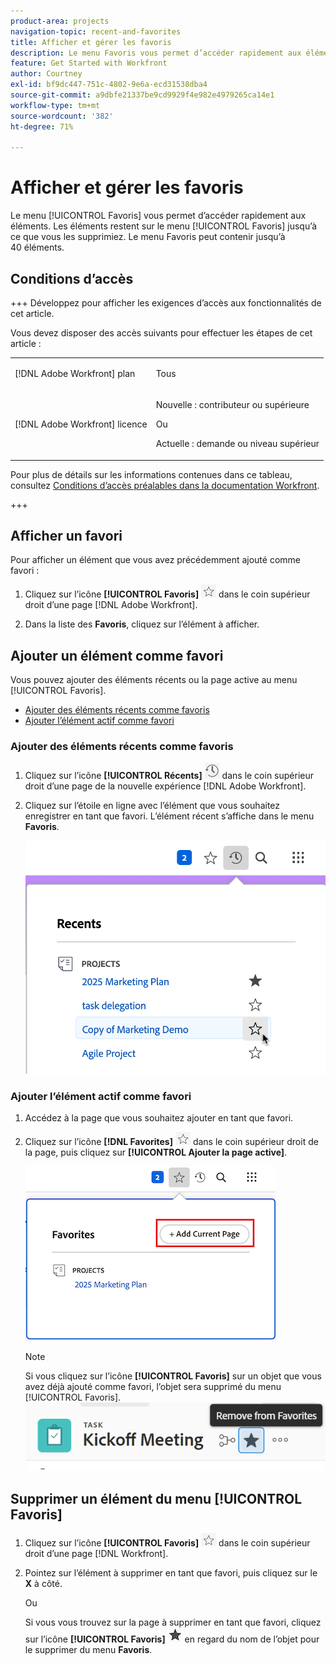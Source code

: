 ```yaml
---
product-area: projects
navigation-topic: recent-and-favorites
title: Afficher et gérer les favoris
description: Le menu Favoris vous permet d’accéder rapidement aux éléments. Les éléments restent dans le menu Favoris jusqu’à ce que vous les supprimiez. Le menu Favoris peut contenir jusqu’à 40 éléments.
feature: Get Started with Workfront
author: Courtney
exl-id: bf9dc447-751c-4802-9e6a-ecd31538dba4
source-git-commit: a9dbfe21337be9cd9929f4e982e4979265ca14e1
workflow-type: tm+mt
source-wordcount: '382'
ht-degree: 71%

---
```


# Afficher et gérer les favoris

<!-- Audited: 5/2025 -->

Le menu [!UICONTROL Favoris] vous permet d’accéder rapidement aux éléments. Les éléments restent sur le menu [!UICONTROL Favoris] jusqu’à ce que vous les supprimiez. Le menu Favoris peut contenir jusqu’à 40 éléments.

## Conditions d’accès

+++ Développez pour afficher les exigences d’accès aux fonctionnalités de cet article.

Vous devez disposer des accès suivants pour effectuer les étapes de cet article :

<table style="table-layout:auto"> 
 <col> 
 </col> 
 <col> 
 </col> 
 <tbody> 
  <tr> 
   <td role="rowheader">[!DNL Adobe Workfront] plan</td> 
   <td> <p>Tous</p> </td> 
  </tr> 
  <tr> 
   <td role="rowheader">[!DNL Adobe Workfront] licence</td> 
   <td> <p>
      <p>Nouvelle : contributeur ou supérieure<p>
      <p>Ou</p>
      <p>Actuelle : demande ou niveau supérieur</p> </td> 
  </tr> 
 </tbody> 
</table>

Pour plus de détails sur les informations contenues dans ce tableau, consultez [Conditions d’accès préalables dans la documentation Workfront](/help/quicksilver/administration-and-setup/add-users/access-levels-and-object-permissions/access-level-requirements-in-documentation.md).

+++

## Afficher un favori

Pour afficher un élément que vous avez précédemment ajouté comme favori :

1. Cliquez sur l’icône **[!UICONTROL Favoris]** ![Icône Favoris](assets/favorites-icon.png) dans le coin supérieur droit d’une page [!DNL Adobe Workfront].

1. Dans la liste des **Favoris**, cliquez sur l’élément à afficher.

## Ajouter un élément comme favori

Vous pouvez ajouter des éléments récents ou la page active au menu [!UICONTROL Favoris].

* [Ajouter des éléments récents comme favoris](#add-recent-items-as-a-favorite)
* [Ajouter l’élément actif comme favori](#add-the-current-item-as-a-favorite)

### Ajouter des éléments récents comme favoris

1. Cliquez sur l’icône **[!UICONTROL Récents]** ![Icône Récents](assets/recents-icon-40x43.png) dans le coin supérieur droit d’une page de la nouvelle expérience [!DNL Adobe Workfront].
1. Cliquez sur l’étoile en ligne avec l’élément que vous souhaitez enregistrer en tant que favori. L’élément récent s’affiche dans le menu **Favoris**.

   ![Ajouter un élément récent comme favori](assets/recents-section.png)

### Ajouter l’élément actif comme favori

1. Accédez à la page que vous souhaitez ajouter en tant que favori.
1. Cliquez sur l’icône **[!DNL Favorites]** ![Favoris](assets/favorites-icon.png) dans le coin supérieur droit de la page, puis cliquez sur **[!UICONTROL Ajouter la page active]**.

   ![Ajouter la page active aux favoris](assets/add-current-page.png)

   >[!NOTE]
   >
   >Si vous cliquez sur l’icône **[!UICONTROL Favoris]** sur un objet que vous avez déjà ajouté comme favori, l’objet sera supprimé du menu [!UICONTROL Favoris].\
   >![Supprimer des favoris](assets/nwe-remove-from-favorites-350x52.png)

## Supprimer un élément du menu [!UICONTROL Favoris]

1. Cliquez sur l’icône **[!UICONTROL Favoris]** ![Icône Favoris](assets/favorites-icon.png) dans le coin supérieur droit d’une page [!DNL Workfront].

1. Pointez sur l’élément à supprimer en tant que favori, puis cliquez sur le **X** à côté.

   Ou

   Si vous vous trouvez sur la page à supprimer en tant que favori, cliquez sur l’icône **[!UICONTROL Favoris]** ![Icône Favoris](assets/remove-favorite-icon.png) en regard du nom de l’objet pour le supprimer du menu **Favoris**.
